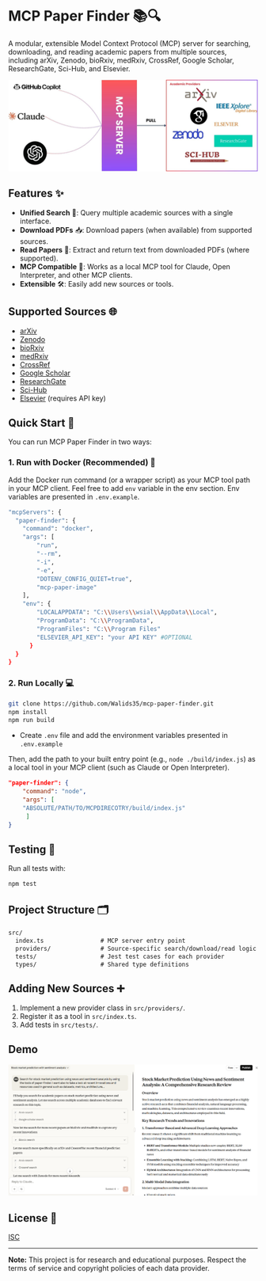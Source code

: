 # MCP Paper Finder 📚🔍

A modular, extensible Model Context Protocol (MCP) server for searching, downloading, and reading academic papers from multiple sources, including arXiv, Zenodo, bioRxiv, medRxiv, CrossRef, Google Scholar, ResearchGate, Sci-Hub, and Elsevier.

![MCP Paper Finder](docs/images/Diagram.jpg)

## Features ✨

- **Unified Search** 🔎: Query multiple academic sources with a single interface.
- **Download PDFs** 📥: Download papers (when available) from supported sources.
- **Read Papers** 📖: Extract and return text from downloaded PDFs (where supported).
- **MCP Compatible** 🤝: Works as a local MCP tool for Claude, Open Interpreter, and other MCP clients.
- **Extensible** 🛠️: Easily add new sources or tools.

## Supported Sources 🌐

- [arXiv](https://arxiv.org)
- [Zenodo](https://zenodo.org)
- [bioRxiv](https://www.biorxiv.org)
- [medRxiv](https://www.medrxiv.org)
- [CrossRef](https://www.crossref.org)
- [Google Scholar](https://scholar.google.com)
- [ResearchGate](https://www.researchgate.net)
- [Sci-Hub](https://sci-hub.st)
- [Elsevier](https://www.elsevier.com) (requires API key)

## Quick Start 🚀

You can run MCP Paper Finder in two ways:

### 1. Run with Docker (Recommended) 🐳

Add the Docker run command (or a wrapper script) as your MCP tool path in your MCP client. Feel free to add `env` variable in the env section. Env variables are presented in `.env.example`.

```sh
"mcpServers": {
  "paper-finder": {
    "command": "docker",
    "args": [
        "run",
        "--rm",
        "-i",
        "-e",
        "DOTENV_CONFIG_QUIET=true",
        "mcp-paper-image"
    ],
    "env": {
        "LOCALAPPDATA": "C:\\Users\\wsial\\AppData\\Local",
        "ProgramData": "C:\\ProgramData",
        "ProgramFiles": "C:\\Program Files"
        "ELSEVIER_API_KEY": "your API KEY" #OPTIONAL
      }
  }
}
```

### 2. Run Locally 💻

```sh
git clone https://github.com/Walids35/mcp-paper-finder.git
npm install
npm run build
```

- Create `.env` file and add the environment variables presented in `.env.example`

Then, add the path to your built entry point (e.g., `node ./build/index.js`) as a local tool in your MCP client (such as Claude or Open Interpreter).

```json
"paper-finder": {
    "command": "node",
    "args": [
    "ABSOLUTE/PATH/TO/MCPDIRECOTRY/build/index.js"
     ]
}
```

## Testing 🧪

Run all tests with:

```sh
npm test
```

## Project Structure 🗂️

```
src/
  index.ts                # MCP server entry point
  providers/              # Source-specific search/download/read logic
  tests/                  # Jest test cases for each provider
  types/                  # Shared type definitions
```

## Adding New Sources ➕

1. Implement a new provider class in `src/providers/`.
2. Register it as a tool in `src/index.ts`.
3. Add tests in `src/tests/`.

## Demo
![MCP Paper Finder DEMO](docs/images/demo.png)

## License 📜

[ISC](LICENSE)

---

**Note:** This project is for research and educational purposes. Respect the terms of service and copyright policies of each data provider.